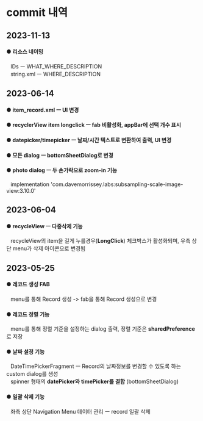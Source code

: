 # commit 내역

## 2023-11-13
#### ● 리소스 네이밍
&ensp; IDs ㅡ WHAT_WHERE_DESCRIPTION<br>
&ensp; string.xml ㅡ WHERE_DESCRIPTION

## 2023-06-14
#### ● item_record.xml ㅡ UI 변경

#### ● recyclerView item longclick ㅡ fab 비활성화, appBar에 선택 개수 표시

#### ● datepicker/timepicker ㅡ 날짜/시간 텍스트로 변환하여 출력, UI 변경

#### ● 모든 dialog ㅡ bottomSheetDialog로 변경

#### ● photo dialog ㅡ 두 손가락으로 zoom-in 기능
&ensp; implementation 'com.davemorrissey.labs:subsampling-scale-image-view:3.10.0'

## 2023-06-04
#### ● recycleView ㅡ 다중삭제 기능
&ensp; recycleView의 item을 길게 누를경우(<b>LongClick</b>) 체크박스가 활성화되며, 우측 상단 menu가 삭제 아이콘으로 변경됨

## 2023-05-25
#### ● 레코드 생성 FAB
&ensp; menu를 통해 Record 생성 -> fab을 통해 Record 생성으로 변경

#### ● 레코드 정렬 기능
&ensp; menu를 통해 정렬 기준을 설정하는 dialog 출력, 정렬 기준은 <b>sharedPreference</b>로 저장

#### ● 날짜 설정 기능
&ensp; DateTimePickerFragment ㅡ Record의 날짜정보를 변경할 수 있도록 하는 custom dialog를 생성<br>
&ensp; spinner 형태의 <b>datePicker와 timePicker를 결합</b> (bottomSheetDialog)

#### ● 일괄 삭제 기능
&ensp; 좌측 상단 Navigation Menu 데이터 관리 ㅡ record 일괄 삭제
